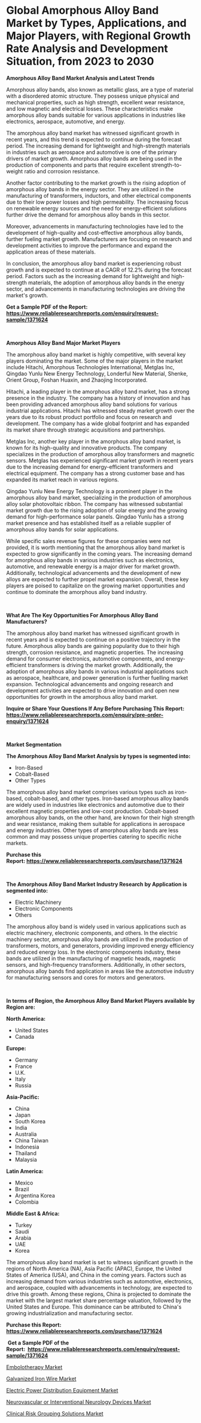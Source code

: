<p><h1>Global Amorphous Alloy Band Market by Types, Applications, and Major Players, with Regional Growth Rate Analysis and Development Situation, from 2023 to 2030</h1></p><p><strong>Amorphous Alloy Band Market Analysis and Latest Trends</strong></p>
<p><p>Amorphous alloy bands, also known as metallic glass, are a type of material with a disordered atomic structure. They possess unique physical and mechanical properties, such as high strength, excellent wear resistance, and low magnetic and electrical losses. These characteristics make amorphous alloy bands suitable for various applications in industries like electronics, aerospace, automotive, and energy.</p><p>The amorphous alloy band market has witnessed significant growth in recent years, and this trend is expected to continue during the forecast period. The increasing demand for lightweight and high-strength materials in industries such as aerospace and automotive is one of the primary drivers of market growth. Amorphous alloy bands are being used in the production of components and parts that require excellent strength-to-weight ratio and corrosion resistance.</p><p>Another factor contributing to the market growth is the rising adoption of amorphous alloy bands in the energy sector. They are utilized in the manufacturing of transformers, inductors, and other electrical components due to their low power losses and high permeability. The increasing focus on renewable energy sources and the need for energy-efficient solutions further drive the demand for amorphous alloy bands in this sector.</p><p>Moreover, advancements in manufacturing technologies have led to the development of high-quality and cost-effective amorphous alloy bands, further fueling market growth. Manufacturers are focusing on research and development activities to improve the performance and expand the application areas of these materials.</p><p>In conclusion, the amorphous alloy band market is experiencing robust growth and is expected to continue at a CAGR of 12.2% during the forecast period. Factors such as the increasing demand for lightweight and high-strength materials, the adoption of amorphous alloy bands in the energy sector, and advancements in manufacturing technologies are driving the market's growth.</p></p>
<p><strong>Get a Sample PDF of the Report:&nbsp; <a href="https://www.reliableresearchreports.com/enquiry/request-sample/1371624">https://www.reliableresearchreports.com/enquiry/request-sample/1371624</a></strong></p>
<p>&nbsp;</p>
<p><strong>Amorphous Alloy Band Major Market Players</strong></p>
<p><p>The amorphous alloy band market is highly competitive, with several key players dominating the market. Some of the major players in the market include Hitachi, Amorphous Technologies International, Metglas Inc, Qingdao Yunlu New Energy Technology, Londerful New Material, Shenke, Orient Group, Foshan Huaxin, and Zhaojing Incorporated.</p><p>Hitachi, a leading player in the amorphous alloy band market, has a strong presence in the industry. The company has a history of innovation and has been providing advanced amorphous alloy band solutions for various industrial applications. Hitachi has witnessed steady market growth over the years due to its robust product portfolio and focus on research and development. The company has a wide global footprint and has expanded its market share through strategic acquisitions and partnerships.</p><p>Metglas Inc, another key player in the amorphous alloy band market, is known for its high-quality and innovative products. The company specializes in the production of amorphous alloy transformers and magnetic sensors. Metglas has experienced significant market growth in recent years due to the increasing demand for energy-efficient transformers and electrical equipment. The company has a strong customer base and has expanded its market reach in various regions.</p><p>Qingdao Yunlu New Energy Technology is a prominent player in the amorphous alloy band market, specializing in the production of amorphous alloy solar photovoltaic ribbon. The company has witnessed substantial market growth due to the rising adoption of solar energy and the growing demand for high-performance solar panels. Qingdao Yunlu has a strong market presence and has established itself as a reliable supplier of amorphous alloy bands for solar applications.</p><p>While specific sales revenue figures for these companies were not provided, it is worth mentioning that the amorphous alloy band market is expected to grow significantly in the coming years. The increasing demand for amorphous alloy bands in various industries such as electronics, automotive, and renewable energy is a major driver for market growth. Additionally, technological advancements and the development of new alloys are expected to further propel market expansion. Overall, these key players are poised to capitalize on the growing market opportunities and continue to dominate the amorphous alloy band industry.</p></p>
<p>&nbsp;</p>
<p><strong>What Are The Key Opportunities For Amorphous Alloy Band Manufacturers?</strong></p>
<p><p>The amorphous alloy band market has witnessed significant growth in recent years and is expected to continue on a positive trajectory in the future. Amorphous alloy bands are gaining popularity due to their high strength, corrosion resistance, and magnetic properties. The increasing demand for consumer electronics, automotive components, and energy-efficient transformers is driving the market growth. Additionally, the adoption of amorphous alloy bands in various industrial applications such as aerospace, healthcare, and power generation is further fuelling market expansion. Technological advancements and ongoing research and development activities are expected to drive innovation and open new opportunities for growth in the amorphous alloy band market.</p></p>
<p><strong>Inquire or Share Your Questions If Any Before Purchasing This Report: <a href="https://www.reliableresearchreports.com/enquiry/pre-order-enquiry/1371624">https://www.reliableresearchreports.com/enquiry/pre-order-enquiry/1371624</a></strong></p>
<p>&nbsp;</p>
<p><strong>Market Segmentation</strong></p>
<p><strong>The Amorphous Alloy Band Market Analysis by types is segmented into:</strong></p>
<p><ul><li>Iron-Based</li><li>Cobalt-Based</li><li>Other Types</li></ul></p>
<p><p>The amorphous alloy band market comprises various types such as iron-based, cobalt-based, and other types. Iron-based amorphous alloy bands are widely used in industries like electronics and automotive due to their excellent magnetic properties and low-cost production. Cobalt-based amorphous alloy bands, on the other hand, are known for their high strength and wear resistance, making them suitable for applications in aerospace and energy industries. Other types of amorphous alloy bands are less common and may possess unique properties catering to specific niche markets.</p></p>
<p><strong>Purchase this Report:&nbsp;<a href="https://www.reliableresearchreports.com/purchase/1371624">https://www.reliableresearchreports.com/purchase/1371624</a></strong></p>
<p>&nbsp;</p>
<p><strong>The Amorphous Alloy Band Market Industry Research by Application is segmented into:</strong></p>
<p><ul><li>Electric Machinery</li><li>Electronic Components</li><li>Others</li></ul></p>
<p><p>The amorphous alloy band is widely used in various applications such as electric machinery, electronic components, and others. In the electric machinery sector, amorphous alloy bands are utilized in the production of transformers, motors, and generators, providing improved energy efficiency and reduced energy loss. In the electronic components industry, these bands are utilized in the manufacturing of magnetic heads, magnetic sensors, and high-frequency transformers. Additionally, in other sectors, amorphous alloy bands find application in areas like the automotive industry for manufacturing sensors and cores for motors and generators.</p></p>
<p>&nbsp;</p>
<p><strong>In terms of Region, the Amorphous Alloy Band Market Players available by Region are:</strong></p>
<p>
    <p> <strong> North America: </strong>
        <ul>
            <li>United States</li>
            <li>Canada</li>
        </ul>
        </p> 
    <p> <strong> Europe: </strong>
        <ul>
            <li>Germany</li>
            <li>France</li>
            <li>U.K.</li>
            <li>Italy</li>
            <li>Russia</li>
        </ul>
        </p> 
    <p> <strong> Asia-Pacific: </strong>
        <ul>
            <li>China</li>
            <li>Japan</li>
            <li>South Korea</li>
            <li>India</li>
            <li>Australia</li>
            <li>China Taiwan</li>
            <li>Indonesia</li>
            <li>Thailand</li>
            <li>Malaysia</li>
        </ul>
        </p> 
    <p> <strong> Latin America: </strong>
        <ul>
            <li>Mexico</li>
            <li>Brazil</li>
            <li>Argentina Korea</li>
            <li>Colombia</li>
        </ul>
        </p> 
    <p> <strong> Middle East & Africa: </strong>
        <ul>
            <li>Turkey</li>
            <li>Saudi</li>
            <li>Arabia</li>
            <li>UAE</li>
            <li>Korea</li>
        </ul>
    </p>
    </p>
<p><p>The amorphous alloy band market is set to witness significant growth in the regions of North America (NA), Asia Pacific (APAC), Europe, the United States of America (USA), and China in the coming years. Factors such as increasing demand from various industries such as automotive, electronics, and aerospace, coupled with advancements in technology, are expected to drive this growth. Among these regions, China is projected to dominate the market with the largest market share percentage valuation, followed by the United States and Europe. This dominance can be attributed to China's growing industrialization and manufacturing sector.</p></p>
<p><strong>Purchase this Report: <a href="https://www.reliableresearchreports.com/purchase/1371624">https://www.reliableresearchreports.com/purchase/1371624</a></strong></p>
<p>&nbsp;<strong>Get a Sample PDF of the Report:&nbsp;&nbsp;<a href="https://www.reliableresearchreports.com/enquiry/request-sample/1371624">https://www.reliableresearchreports.com/enquiry/request-sample/1371624</a></strong></p>
<p><strong></strong></p>
<p><p><a href="https://medium.com/@yjwzfixtb68151/embolotherapy-market-size-cagr-trends-2024-2030-fde3dd93b2e6">Embolotherapy Market</a></p><p><a href="https://www.linkedin.com/pulse/galvanized-iron-wire-market-research-report-provides-thorough-0emdc/">Galvanized Iron Wire Market</a></p><p><a href="https://www.linkedin.com/pulse/electric-power-distribution-equipment-market-size-share-amp-trends-adtvc/">Electric Power Distribution Equipment Market</a></p><p><a href="https://github.com/kuntayevaz/Market-Research-Report-List-1/blob/main/neurovascular-or-interventional-neurology-devices-market.md">Neurovascular or Interventional Neurology Devices Market</a></p><p><a href="https://medium.com/@besaagolli28/clinical-risk-grouping-solutions-market-size-cagr-trends-2024-2030-45fd9aefeb15">Clinical Risk Grouping Solutions Market</a></p></p>
